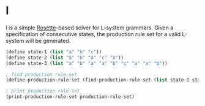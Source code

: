 # l

l is a simple [Rosette](http://emina.github.io/rosette/index.html)-based solver for L-system grammars. Given a specification of consecutive states, the production rule set for a valid L-system will be generated.

```commonlisp
(define state-1 (list "a" "b" "c"))
(define state-2 (list "a" "b" "a" "c" "a"))
(define state-3 (list "a" "b" "a" "a" "b" "c" "a" "a" "b"))

; find production rule-set
(define production-rule-set (find-production-rule-set (list state-1 state-2 state-3)))

; print production rule-set
(print-production-rule-set production-rule-set)
```
